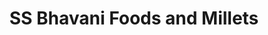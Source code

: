 ---
title: "SS Bhavani Foods and Millets"
url: /hyderabad/ss-bhavani-foods-and-millets/
shop: convenience
---
